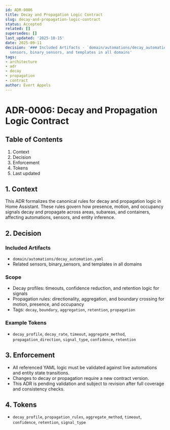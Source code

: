 ```yaml
---
id: ADR-0006
title: Decay and Propagation Logic Contract
slug: decay-and-propagation-logic-contract
status: Accepted
related: []
supersedes: []
last_updated: '2025-10-15'
date: 2025-09-11
decision: '### Included Artifacts - `domain/automations/decay_automation.yaml` - Related
  sensors, binary_sensors, and templates in all domains'
tags:
- architecture
- adr
- decay
- propagation
- contract
author: Evert Appels
---
```


# ADR-0006: Decay and Propagation Logic Contract

## Table of Contents
1. Context
2. Decision
3. Enforcement
4. Tokens
5. Last updated

## 1. Context
This ADR formalizes the canonical rules for decay and propagation logic in Home Assistant. These rules govern how presence, motion, and occupancy signals decay and propagate across areas, subareas, and containers, affecting automations, sensors, and entity inference.

## 2. Decision
### Included Artifacts
- `domain/automations/decay_automation.yaml`
- Related sensors, binary_sensors, and templates in all domains

### Scope
- Decay profiles: timeouts, confidence reduction, and retention logic for signals
- Propagation rules: directionality, aggregation, and boundary crossing for motion, presence, and occupancy
- Tags: `decay`, `boundary`, `aggregation`, `retention`, `propagation`

### Example Tokens
- `decay_profile`, `decay_rate`, `timeout`, `aggregate_method`, `propagation_direction`, `signal_type`, `confidence`, `retention`

## 3. Enforcement
- All referenced YAML logic must be validated against live automations and entity state transitions.
- Changes to decay or propagation require a new contract version.
- This ADR is pending validation and subject to revision after full coverage and consistency checks.

## 4. Tokens
- `decay_profile`, `propagation_rules`, `aggregate_method`, `timeout`, `confidence`, `retention`, `signal_type`
